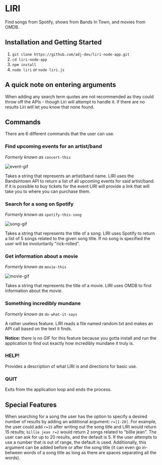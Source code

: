 # LIRI
Find songs from Spotify, shows from Bands In Town, and movies from OMDB.

## Installation and Getting Started
1. `git clone https://github.com/adj-dev/liri-node-app.git`
2. `cd liri-node-app`
3. `npm install`
4. `node liri` _or_ `node liri.js`

## A quick note on entering arguments
When adding any search term quotes are not recommended as they could throw off the APIs - though Liri will attempt to handle it. If there are no results Liri will let you know that none found. 

## Commands
There are 6 different commands that the user can use.

### Find upcoming events for an artist/band
_Formerly known as_ `concert-this`

![event-gif](resources/liri-events.gif)

Takes a string that represents an artist/band name. LIRI uses the Bandsintown API to return a list of all upcoming events for said artist/band. If it is possible to buy tickets for the event LIRI will provide a link that will take you to where you can purchase them. 

### Search for a song on Spotify
_Formerly known as_ `spotify-this-song`

![song-gif](resources/liri-songs.gif)

Takes a string that represents the title of a song. LIRI uses Spotify to return a list of 5 songs related to the given song title. 
If no song is specified the user will be involuntarily "rick-rolled". 

### Get information about a movie
_Formerly known as_ `movie-this`

![movie-gif](resources/liri-movie.gif)

Takes a string that represents the title of a movie. LIRI uses OMDB to find information about the movie.

### Something incredibly mundane
_Formerly known as_ `do-what-it-says`

A rather useless feature. LIRI reads a file named random.txt and makes an API call based on the text it finds.

__Notice:__ there is no _GIF_ for this feature because you gotta install and run the application to find out exactly how incredibly mundane it truly is.

### HELP!

Provides a description of what LIRI is and directions for basic use. 

### QUIT

Exits from the application loop and ends the process.

## Special Features

When searching for a song the user has the option to specify a desired number of results by adding an additional argument: `r=[1-20]`. For example, the user could add `r=15` after writing out the song title and LIRI would return 15 results;  `billie jean r=2` would return 2 songs related to "billie jean". The user can ask for up to 20 results, and the default is 5. If the user attempts to use a number that is out of range, the default is used. Additionally, this argument can be added before or after the song title (it can even go in-between words of a song title as long as there are spaces separating all the words).
